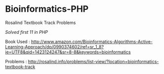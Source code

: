 # Bioinformatics-PHP
Rosalind Textbook Track Problems

*Solved first 11 in PHP*

Book Used : http://www.amazon.com/Bioinformatics-Algorithms-Active-Learning-Approach/dp/0990374602/ref=sr_1_8?ie=UTF8&qid=1423124247&sr=8-8&keywords=bioinformatics

Problems : http://rosalind.info/problems/list-view/?location=bioinformatics-textbook-track



